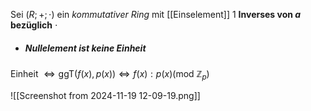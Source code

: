 Sei $(R; + ; \cdot)$ ein *kommutativer Ring* mit [[Einselement]] 1
**Inverses von $a$ bezüglich** $\cdot$
- ##### Nullelement ist keine Einheit

$\text{Einheit } \Leftrightarrow \text{ggT}(f(x),p(x)) \Leftrightarrow f(x) :p(x) (\text{mod }\mathbb{Z}_{p})$

![[Screenshot from 2024-11-19 12-09-19.png]]